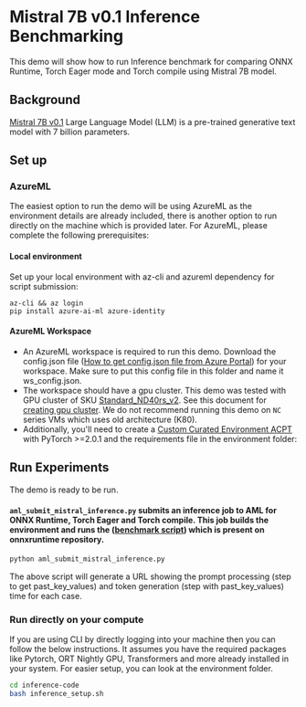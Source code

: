 # Mistral 7B v0.1 Inference Benchmarking

This demo will show how to run Inference benchmark for comparing ONNX Runtime, Torch Eager mode and Torch compile using Mistral 7B model.

## Background

[Mistral 7B v0.1](https://mistral.ai/news/announcing-mistral-7b/) Large Language Model (LLM) is a pre-trained generative text model with 7 billion parameters.

## Set up

### AzureML
The easiest option to run the demo will be using AzureML as the environment details are already included, there is another option to run directly on the machine which is provided later. For AzureML, please complete the following prerequisites:

#### Local environment
Set up your local environment with az-cli and azureml dependency for script submission:

```
az-cli && az login
pip install azure-ai-ml azure-identity
```

#### AzureML Workspace
- An AzureML workspace is required to run this demo. Download the config.json file ([How to get config.json file from Azure Portal](https://docs.microsoft.com/en-us/azure/machine-learning/how-to-configure-environment#workspace)) for your workspace. Make sure to put this config file in this folder and name it ws_config.json.
- The workspace should have a gpu cluster. This demo was tested with GPU cluster of SKU [Standard_ND40rs_v2](https://docs.microsoft.com/en-us/azure/virtual-machines/ndv2-series). See this document for [creating gpu cluster](https://docs.microsoft.com/en-us/azure/machine-learning/how-to-create-attach-compute-cluster?tabs=python). We do not recommend running this demo on `NC` series VMs which uses old architecture (K80).
- Additionally, you'll need to create a [Custom Curated Environment ACPT](https://learn.microsoft.com/en-us/azure/machine-learning/resource-curated-environments) with PyTorch >=2.0.1 and the requirements file in the environment folder:

## Run Experiments
The demo is ready to be run.

#### `aml_submit_mistral_inference.py` submits an inference job to AML for ONNX Runtime, Torch Eager and Torch compile. This job builds the environment and runs the ([benchmark script](https://github.com/microsoft/onnxruntime/blob/main/onnxruntime/python/tools/transformers/models/llama/benchmark.py)) which is present on onnxruntime repository.

```bash
python aml_submit_mistral_inference.py
```

The above script will generate a URL showing the prompt processing (step to get past_key_values) and token generation (step with past_key_values) time for each case.


### Run directly on your compute

If you are using CLI by directly logging into your machine then you can follow the below instructions. It assumes you have the required packages like Pytorch, ORT Nightly GPU, Transformers and more already installed in your system. For easier setup, you can look at the environment folder.

```bash
cd inference-code
bash inference_setup.sh
```

